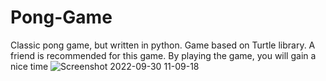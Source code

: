 # Pong-Game
Classic pong game, but written in python. Game based on Turtle library. A friend is recommended for this game. By playing the game, you will gain a nice time
![Screenshot 2022-09-30 11-09-18](https://user-images.githubusercontent.com/113987919/194848811-42d49774-72b1-4e70-aeed-c16bda22510f.jpg)
